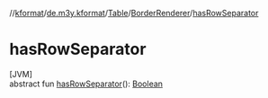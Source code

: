 //[kformat](../../../../index.md)/[de.m3y.kformat](../../index.md)/[Table](../index.md)/[BorderRenderer](index.md)/[hasRowSeparator](has-row-separator.md)

# hasRowSeparator

[JVM]\
abstract fun [hasRowSeparator](has-row-separator.md)(): [Boolean](https://kotlinlang.org/api/core/kotlin-stdlib/kotlin/-boolean/index.html)